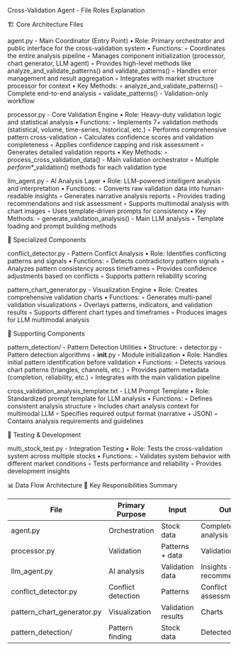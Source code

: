 Cross-Validation Agent - File Roles Explanation

🏗️ Core Architecture Files

agent.py - Main Coordinator (Entry Point)
•  Role: Primary orchestrator and public interface for the cross-validation system
•  Functions:
◦  Coordinates the entire analysis pipeline
◦  Manages component initialization (processor, chart generator, LLM agent)
◦  Provides high-level methods like analyze_and_validate_patterns() and validate_patterns()
◦  Handles error management and result aggregation
◦  Integrates with market structure processor for context
•  Key Methods: 
◦  analyze_and_validate_patterns() - Complete end-to-end analysis
◦  validate_patterns() - Validation-only workflow

processor.py - Core Validation Engine
•  Role: Heavy-duty validation logic and statistical analysis
•  Functions:
◦  Implements 7+ validation methods (statistical, volume, time-series, historical, etc.)
◦  Performs comprehensive pattern cross-validation
◦  Calculates confidence scores and validation completeness
◦  Applies confidence capping and risk assessment
◦  Generates detailed validation reports
•  Key Methods:
◦  process_cross_validation_data() - Main validation orchestrator
◦  Multiple _perform_*_validation() methods for each validation type

llm_agent.py - AI Analysis Layer
•  Role: LLM-powered intelligent analysis and interpretation
•  Functions:
◦  Converts raw validation data into human-readable insights
◦  Generates narrative analysis reports
◦  Provides trading recommendations and risk assessment
◦  Supports multimodal analysis with chart images
◦  Uses template-driven prompts for consistency
•  Key Methods:
◦  generate_validation_analysis() - Main LLM analysis
◦  Template loading and prompt building methods

🎯 Specialized Components

conflict_detector.py - Pattern Conflict Analysis
•  Role: Identifies conflicting patterns and signals
•  Functions:
◦  Detects contradictory pattern signals
◦  Analyzes pattern consistency across timeframes
◦  Provides confidence adjustments based on conflicts
◦  Supports pattern reliability scoring

pattern_chart_generator.py - Visualization Engine
•  Role: Creates comprehensive validation charts
•  Functions:
◦  Generates multi-panel validation visualizations
◦  Overlays patterns, indicators, and validation results
◦  Supports different chart types and timeframes
◦  Produces images for LLM multimodal analysis

📁 Supporting Components

pattern_detection/ - Pattern Detection Utilities
•  Structure:
◦  detector.py - Pattern detection algorithms
◦  __init__.py - Module initialization
•  Role: Handles initial pattern identification before validation
•  Functions:
◦  Detects various chart patterns (triangles, channels, etc.)
◦  Provides pattern metadata (completion, reliability, etc.)
◦  Integrates with the main validation pipeline

cross_validation_analysis_template.txt - LLM Prompt Template
•  Role: Standardized prompt template for LLM analysis
•  Functions:
◦  Defines consistent analysis structure
◦  Includes chart analysis context for multimodal LLM
◦  Specifies required output format (narrative + JSON)
◦  Contains analysis requirements and guidelines

🧪 Testing & Development

multi_stock_test.py - Integration Testing
•  Role: Tests the cross-validation system across multiple stocks
•  Functions:
◦  Validates system behavior with different market conditions
◦  Tests performance and reliability
◦  Provides development insights

📊 Data Flow Architecture
🎯 Key Responsibilities Summary

| File | Primary Purpose | Input | Output |
|------|----------------|-------|--------|
| agent.py | Orchestration | Stock data | Complete analysis |
| processor.py | Validation | Patterns + data | Validation scores |
| llm_agent.py | AI analysis | Validation data | Insights + recommendations |
| conflict_detector.py | Conflict detection | Patterns | Conflict assessment |
| pattern_chart_generator.py | Visualization | Validation results | Charts |
| pattern_detection/ | Pattern finding | Stock data | Detected patterns |
